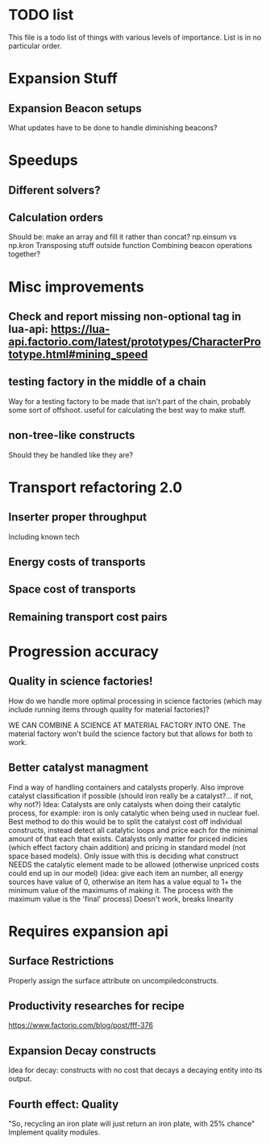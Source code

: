 # TODO list

This file is a todo list of things with various levels of importance. List is in no particular order.




# Expansion Stuff

## Expansion Beacon setups

What updates have to be done to handle diminishing beacons?



# Speedups

## Different solvers?

## Calculation orders

Should be: make an array and fill it rather than concat?
np.einsum vs np.kron
Transposing stuff outside function
Combining beacon operations together?




# Misc improvements

## Check and report missing non-optional tag in lua-api: https://lua-api.factorio.com/latest/prototypes/CharacterPrototype.html#mining_speed

## testing factory in the middle of a chain

Way for a testing factory to be made that isn't part of the chain, probably some sort of offshoot. useful for calculating the best way to make stuff.

## non-tree-like constructs

Should they be handled like they are?



# Transport refactoring 2.0

## Inserter proper throughput

Including known tech

## Energy costs of transports

## Space cost of transports

## Remaining transport cost pairs




# Progression accuracy

## Quality in science factories!

How do we handle more optimal processing in science factories (which may include running items through quality for material factories)?

WE CAN COMBINE A SCIENCE AT MATERIAL FACTORY INTO ONE. The material factory won't build the science factory but that allows for both to work.

## Better catalyst managment

Find a way of handling containers and catalysts properly. Also improve catalyst classification if possible (should iron really be a catalyst?... if not, why not?)
Idea: Catalysts are only catalysts when doing their catalytic process, for example: iron is only catalytic when being used in nuclear fuel. Best method to do this would be to split the catalyst cost off individual constructs, instead detect all catalytic loops and price each for the minimal amount of that each that exists. Catalysts only matter for priced indicies (which effect factory chain addition) and pricing in standard model (not space based models).
Only issue with this is deciding what construct NEEDS the catalytic element made to be allowed (otherwise unpriced costs could end up in our model) (idea: give each item an number, all energy sources have value of 0, otherwise an item has a value equal to 1+ the minimum value of the maximums of making it. The process with the maximum value is the 'final' process)
Doesn't work, breaks linearity




# Requires expansion api

## Surface Restrictions

Properly assign the surface attribute on uncompiledconstructs.

## Productivity researches for recipe

https://www.factorio.com/blog/post/fff-376

## Expansion Decay constructs

Idea for decay: constructs with no cost that decays a decaying entity into its output.

## Fourth effect: Quality

"So, recycling an iron plate will just return an iron plate, with 25% chance"
Implement quality modules.
